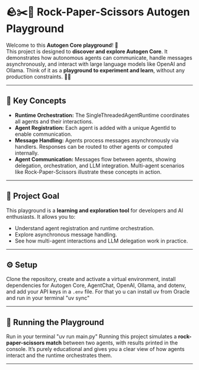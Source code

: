 # 🪨✂️📄 Rock-Paper-Scissors Autogen Playground

Welcome to this **Autogen Core playground**! 🚀  
This project is designed to **discover and explore Autogen Core**. It demonstrates how autonomous agents can communicate, handle messages asynchronously, and interact with large language models like OpenAI and Ollama. Think of it as a **playground to experiment and learn**, without any production constraints. 🤖✨

---

## 🔑 Key Concepts

- **Runtime Orchestration:** The SingleThreadedAgentRuntime coordinates all agents and their interactions.  
- **Agent Registration:** Each agent is added with a unique AgentId to enable communication.  
- **Message Handling:** Agents process messages asynchronously via handlers. Responses can be routed to other agents or computed internally.  
- **Agent Communication:** Messages flow between agents, showing delegation, orchestration, and LLM integration. Multi-agent scenarios like Rock-Paper-Scissors illustrate these concepts in action.

---

## 🎯 Project Goal

This playground is a **learning and exploration tool** for developers and AI enthusiasts. It allows you to:

- Understand agent registration and runtime orchestration.
- Explore asynchronous message handling.
- See how multi-agent interactions and LLM delegation work in practice.

---

## ⚙️ Setup

Clone the repository, create and activate a virtual environment, install dependencies for Autogen Core, AgentChat, OpenAI, Ollama, and dotenv, and add your API keys in a `.env` file. For that yo
u can install uv from Oracle and run in your terminal "uv sync"

---

## 🏃 Running the Playground
Run in your terminal "uv run main.py" 
Running this project simulates a **rock-paper-scissors match** between two agents, with results printed in the console. It’s purely educational and gives you a clear view of how agents interact and the runtime orchestrates them.

---